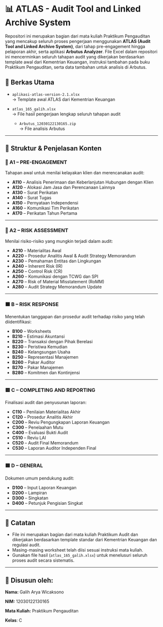 # 📊 ATLAS - Audit Tool and Linked Archive System

Repositori ini merupakan bagian dari mata kuliah Praktikum Pengauditan yang mencakup seluruh proses pengerjaan menggunakan **ATLAS (Audit Tool and Linked Archive System)**, dari tahap pre-engagement hingga pelaporan akhir, serta aplikasi **Arbutus Analyzer**. File Excel dalam repositori ini mencerminkan seluruh tahapan audit yang dikerjakan berdasarkan template awal dari Kementrian Keuangan, instruksi tambahan pada buku Praktikum Pengauditan, serta data tambahan untuk analisis di Arbutus.

## 📁 Berkas Utama

- `aplikasi-atlas-version-2.1.xlsx`\
  → Template awal ATLAS dari Kementrian Keuangan

- `atlas_165_galih.xlsx`\
  → File hasil pengerjaan lengkap seluruh tahapan audit

  - `Arbutus_12030122130165.zip`\
  → File analisis Arbutus
  
---

## 🧩 Struktur & Penjelasan Konten

### 🔷 A1 – PRE-ENGAGEMENT

Tahapan awal untuk menilai kelayakan klien dan merencanakan audit:

- **A110** – Analisis Penerimaan dan Keberlanjutan Hubungan dengan Klien
- **A120** – Alokasi Jam Jasa dan Perencanaan Lainnya
- **A130** – Surat Perikatan
- **A140** – Surat Tugas
- **A150** – Pernyataan Independensi
- **A160** – Komunikasi Tim Perikatan
- **A170** – Perikatan Tahun Pertama

---

### 🔷 A2 – RISK ASSESSMENT

Menilai risiko-risiko yang mungkin terjadi dalam audit:

- **A210** – Materialitas Awal
- **A220** – Prosedur Analitis Awal & Audit Strategy Memorandum
- **A230** – Pemahaman Entitas dan Lingkungan
- **A240** – Inherent Risk (IR)
- **A250** – Control Risk (CR)
- **A260** – Komunikasi dengan TCWG dan SPI
- **A270** – Risk of Material Misstatement (RoMM)
- **A280** – Audit Strategy Memorandum Update

---

### 🟧 B – RISK RESPONSE

Menentukan tanggapan dan prosedur audit terhadap risiko yang telah diidentifikasi:

- **B100** – Worksheets
- **B210** – Estimasi Akuntansi
- **B220** – Transaksi dengan Pihak Berelasi
- **B230** – Peristiwa Kemudian
- **B240** – Kelangsungan Usaha
- **B250** – Representasi Manajemen
- **B260** – Pakar Auditor
- **B270** – Pakar Manajemen
- **B280** – Komitmen dan Kontinjensi

---

### 🟨 C – COMPLETING AND REPORTING

Finalisasi audit dan penyusunan laporan:

- **C110** – Penilaian Materialitas Akhir
- **C120** – Prosedur Analitis Akhir
- **C200** – Reviu Pengungkapan Laporan Keuangan
- **C300** – Penelaahan Mutu
- **C400** – Evaluasi Bukti Audit
- **C510** – Reviu LAI
- **C520** – Audit Final Memorandum
- **C530** – Laporan Auditor Independen Final

---

### 🟩 D – GENERAL

Dokumen umum pendukung audit:

- **D100** – Input Laporan Keuangan
- **D200** – Lampiran
- **D300** – Singkatan
- **D400** – Petunjuk Pengisian Singkat

---

## 📌 Catatan

- File ini merupakan bagian dari mata kuliah Praktikum Audit dan dikerjakan berdasarkan template standar dari Kementrian Keuangan dan regulasi audit.
- Masing-masing worksheet telah diisi sesuai instruksi mata kuliah.
- Gunakan file hasil (`atlas_165_galih.xlsx`) untuk menelusuri seluruh proses audit secara sistematis.

---

## 👤 Disusun oleh:

**Nama:** Galih Arya Wicaksono

**NIM:** 12030122130165

**Mata Kuliah:** Praktikum Pengauditan

**Kelas**: C

